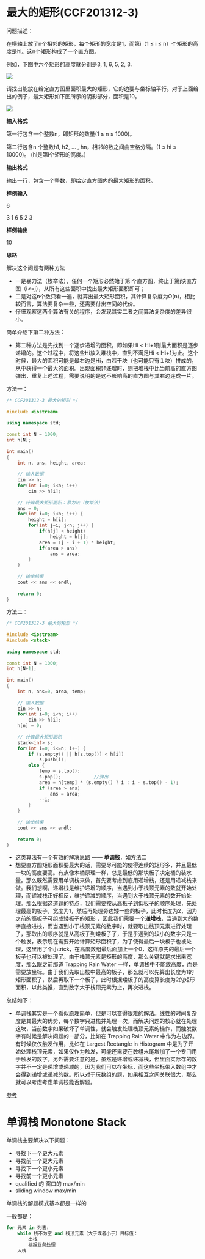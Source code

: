 # 最大的矩形(CCF201312-3)
问题描述：

在横轴上放了n个相邻的矩形，每个矩形的宽度是1，而第i（1 ≤ i ≤ n）个矩形的高度是hi。这n个矩形构成了一个直方图。

例如，下图中六个矩形的高度就分别是3, 1, 6, 5, 2, 3。

![](03MaxRectangle-1.png)

请找出能放在给定直方图里面积最大的矩形，它的边要与坐标轴平行。对于上面给出的例子，最大矩形如下图所示的阴影部分，面积是10。

![](03MaxRectangle-2.png)

**输入格式**

第一行包含一个整数n，即矩形的数量(1 ≤ n ≤ 1000)。

第二行包含n 个整数h1, h2, … , hn，相邻的数之间由空格分隔。(1 ≤ hi ≤ 10000)。  (hi是第i个矩形的高度。)

**输出格式**

输出一行，包含一个整数，即给定直方图内的最大矩形的面积。

**样例输入**

6

3 1 6 5 2 3

**样例输出**

10


**思路**

解决这个问题有两种方法
- 一是暴力法（枚举法），任何一个矩形必然始于第i个直方图，终止于第j块直方图（i<=j），从所有这些面积中找出最大矩形面积即可；
- 二是对这n个数只看一遍，就算出最大矩形面积，其计算复杂度为O(n)，相比较而言，算法要复杂一些，还需要付出空间的代价。
- 仔细观察这两个算法有关的程序，会发现其实二者之间算法复杂度的差异很小。

简单介绍下第二种方法：
- 第二种方法是先找到一个逐步递增的面积，即如果Hi < Hi+1则最大面积是逐步递增的。这个过程中，将这些Hi放入堆栈中，直到不满足Hi < Hi+1为止。这个时候，最大的面积可能是最右边是Hi，由若干块（也可能只有１块）拼成的，从中获得一个最大的面积。出现面积非递增时，则把堆栈中比当前高的直方图弹出，重复上述过程，需要说明的是这不影响高的直方图与其右边连成一片。

方法一：
```c++
/* CCF201312-3 最大的矩形 */
 
#include <iostream>
 
using namespace std;
 
const int N = 1000;
int h[N];
 
int main()
{
    int n, ans, height, area;
 
    // 输入数据
    cin >> n;
    for(int i=0; i<n; i++)
        cin >> h[i];
 
    // 计算最大矩形面积：暴力法（枚举法）
    ans = 0;
    for(int i=0; i<n; i++) {
        height = h[i];
        for(int j=i; j<n; j++) {
            if(h[j] < height)
                height = h[j];
            area = (j - i + 1) * height;
            if(area > ans)
                ans = area;
        }
    }
 
    // 输出结果
    cout << ans << endl;
 
    return 0;
}
```
方法二：
```c++
/* CCF201312-3 最大的矩形 */
 
#include <iostream>
#include <stack>
 
using namespace std;
 
const int N = 1000;
int h[N+1];
 
int main()
{
    int n, ans=0, area, temp;
 
    // 输入数据
    cin >> n;
    for(int i=0; i<n; i++)
        cin >> h[i];
    h[n] = 0;
 
    // 计算最大矩形面积
    stack<int> s;
    for(int i=0; i<=n; i++) {
        if (s.empty() || h[s.top()] < h[i])
            s.push(i);
        else {
            temp = s.top();
            s.pop();            //弹出
            area = h[temp] * (s.empty() ? i : i - s.top() - 1);
            if (area > ans)
                ans = area;
            --i;
        }
    }
 
    // 输出结果
    cout << ans << endl;
 
    return 0;
}
```
- 这类算法有一个有效的解决思路 —— **单调栈**，如方法二
- 想要直方图矩形面积要最大的话，需要尽可能的使得连续的矩形多，并且最低一块的高度要高。有点像木桶原理一样，总是最低的那块板子决定桶的装水量。那么既然需要用单调栈来做，首先要考虑到底用递增栈，还是用递减栈来做。我们想啊，递增栈是维护递增的顺序，当遇到小于栈顶元素的数就开始处理，而递减栈正好相反，维护递减的顺序，当遇到大于栈顶元素的数开始处理。那么根据这道题的特点，我们需要按从高板子到低板子的顺序处理，先处理最高的板子，宽度为1，然后再处理旁边矮一些的板子，此时长度为2，因为之前的高板子可组成矮板子的矩形 ，因此我们需要一个**递增栈**，当遇到大的数字直接进栈，而当遇到小于栈顶元素的数字时，就要取出栈顶元素进行处理了，那取出的顺序就是从高板子到矮板子了，于是乎遇到的较小的数字只是一个触发，表示现在需要开始计算矩形面积了，为了使得最后一块板子也被处理，这里用了个小trick，在高度数组最后面加上一个0，这样原先的最后一个板子也可以被处理了。由于栈顶元素是矩形的高度，那么关键就是求出来宽度，那么跟之前那道 Trapping Rain Water 一样，单调栈中不能放高度，而是需要放坐标。由于我们先取出栈中最高的板子，那么就可以先算出长度为1的矩形面积了，然后再取下一个板子，此时根据矮板子的高度算长度为2的矩形面积，以此类推，直到数字大于栈顶元素为止，再次进栈。

总结如下：
- 单调栈其实是一个看似原理简单，但是可以变得很难的解法。线性的时间复杂度是其最大的优势，每个数字只进栈并处理一次，而解决问题的核心就在处理这块，当前数字如果破坏了单调性，就会触发处理栈顶元素的操作，而触发数字有时候是解决问题的一部分，比如在 Trapping Rain Water 中作为右边界。有时候仅仅触发作用，比如在 Largest Rectangle in Histogram 中是为了开始处理栈顶元素，如果仅作为触发，可能还需要在数组末尾增加了一个专门用于触发的数字。另外需要注意的是，虽然是递增或递减栈，但里面实际存的数字并不一定是递增或递减的，因为我们可以存坐标，而这些坐标带入数组中才会得到递增或递减的数。所以对于玩数组的题，如果相互之间关联很大，那么就可以考虑考虑单调栈能否解题。

[参考](https://www.cnblogs.com/grandyang/p/8887985.html)
# 单调栈 Monotone Stack

单调栈主要解决以下问题：
- 寻找下一个更大元素
- 寻找前一个更大元素
- 寻找下一个更小元素
- 寻找前一个更小元素
- qualified 的 窗口的 max/min
- sliding window max/min

单调栈的解题模式基本都是一样的

一般都是：

```python
for 元素 in 列表:
    while 栈不为空 and 栈顶元素（大于或者小于）目标值：
	    出栈
		根据业务处理
	入栈
```


